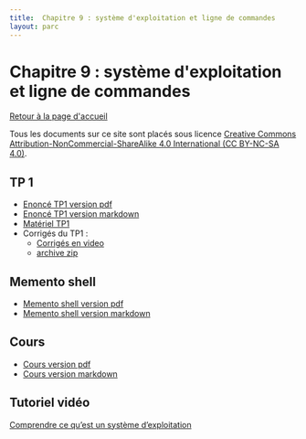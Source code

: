 ```yaml
---
title:  Chapitre 9 : système d'exploitation et ligne de commandes
layout: parc
---
```




# Chapitre 9 : système d'exploitation et ligne de commandes

[Retour à la page d'accueil](https://parc-nsi.github.io/premiere-nsi/index.html)

Tous les documents sur ce site sont   placés sous licence [Creative Commons Attribution-NonCommercial-ShareAlike 4.0 International (CC BY-NC-SA 4.0)](https://creativecommons.org/licenses/by-nc-sa/4.0/).

## TP 1

* [Enoncé TP1 version pdf](chapitre9/TP1/NSI-TP1-systeme-2020-.pdf)
* [Enoncé TP1 version markdown](chapitre9/TP1/NSI-TP1-systeme-2020-git.md)
* [Matériel TP1](chapitre9/TP1/materiel/sandbox.zip)
* Corrigés du TP1 :
  * [Corrigés en video](https://tube.ac-lyon.fr/videos/watch/playlist/273385c8-9e8e-464a-9662-12577455cb9a?videoId=70d46929-8772-4882-a606-ac7f9949f066)
  * [archive zip](chapitre9/TP1/)
  
## Memento shell

* [Memento shell version pdf](chapitre9/memento-shell/memento-shell-.pdf)
* [Memento shell version markdown](chapitre9/memento-shell/memento-shell-git.md)


## Cours 

* [Cours version pdf](chapitre9/cours-systeme/systeme-cours-.pdf)
* [Cours version markdown](chapitre9/cours-systeme/systeme-cours-git.md)


## Tutoriel vidéo 

[Comprendre ce qu’est un système d’exploitation](https://youtu.be/SpCP2oaCx8A)
